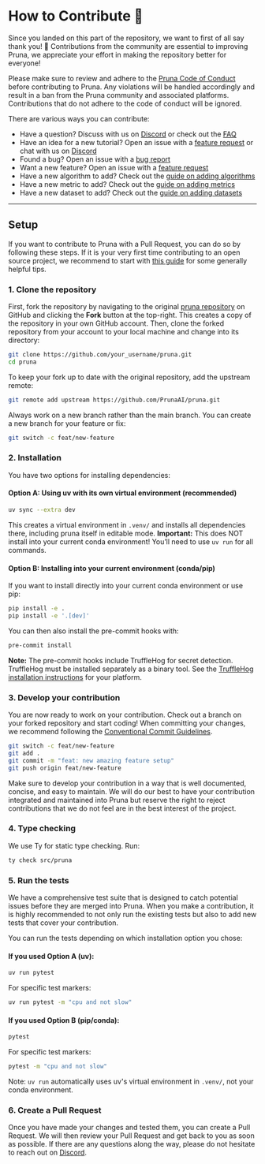 # How to Contribute 💜

Since you landed on this part of the repository, we want to first of all say thank you! 💜
Contributions from the community are essential to improving Pruna, we appreciate your effort in making the repository better for everyone!

Please make sure to review and adhere to the [Pruna Code of Conduct](https://github.com/PrunaAI/pruna/blob/main/CODE_OF_CONDUCT.md) before contributing to Pruna.
Any violations will be handled accordingly and result in a ban from the Pruna community and associated platforms.
Contributions that do not adhere to the code of conduct will be ignored.

There are various ways you can contribute:

- Have a question? Discuss with us on [Discord](https://discord.gg/JFQmtFKCjd) or check out the [FAQ](https://docs.pruna.ai/en/stable/docs_pruna/faq.html)
- Have an idea for a new tutorial? Open an issue with a [feature request](https://docs.pruna.ai/en/stable/docs_pruna/contributions/opening_an_issue.html#feature-request) or chat with us on [Discord](https://discord.gg/JFQmtFKCjd)
- Found a bug? Open an issue with a [bug report](https://docs.pruna.ai/en/stable/docs_pruna/contributions/opening_an_issue.html#bug-report)
- Want a new feature? Open an issue with a [feature request](https://docs.pruna.ai/en/stable/docs_pruna/contributions/opening_an_issue.html#feature-request)
- Have a new algorithm to add? Check out the [guide on adding algorithms](https://docs.pruna.ai/en/stable/docs_pruna/contributions/adding_algorithm.html)
- Have a new metric to add? Check out the [guide on adding metrics](https://docs.pruna.ai/en/stable/docs_pruna/contributions/adding_metric.html)
- Have a new dataset to add? Check out the [guide on adding datasets](https://docs.pruna.ai/en/stable/docs_pruna/contributions/adding_dataset.html)

---

## Setup

If you want to contribute to Pruna with a Pull Request, you can do so by following these steps.
If it is your very first time contributing to an open source project, we recommend to start with [this guide](https://opensource.guide/how-to-contribute/) for some generally helpful tips.

### 1. Clone the repository

First, fork the repository by navigating to the original [pruna repository](https://github.com/PrunaAI/pruna) on GitHub and clicking the **Fork** button at the top-right. This creates a copy of the repository in your own GitHub account. Then, clone the forked repository from your account to your local machine and change into its directory:

```bash
git clone https://github.com/your_username/pruna.git
cd pruna
```

To keep your fork up to date with the original repository, add the upstream remote:

```bash
git remote add upstream https://github.com/PrunaAI/pruna.git
```

Always work on a new branch rather than the main branch. You can create a new branch for your feature or fix:

```bash
git switch -c feat/new-feature
```

### 2. Installation

You have two options for installing dependencies:

#### Option A: Using uv with its own virtual environment (recommended)

```bash
uv sync --extra dev
```
This creates a virtual environment in `.venv/` and installs all dependencies there, including pruna itself in editable mode. **Important:** This does NOT install into your current conda environment! You’ll need to use `uv run` for all commands.

#### Option B: Installing into your current environment (conda/pip)

If you want to install directly into your current conda environment or use pip:

```bash
pip install -e .
pip install -e '.[dev]'
```

You can then also install the pre-commit hooks with:

```bash
pre-commit install
```

**Note:** The pre-commit hooks include TruffleHog for secret detection. TruffleHog must be installed separately as a binary tool. See the [TruffleHog installation instructions](https://github.com/trufflesecurity/trufflehog) for your platform.

### 3. Develop your contribution

You are now ready to work on your contribution. Check out a branch on your forked repository and start coding! When committing your changes, we recommend following the [Conventional Commit Guidelines](https://www.conventionalcommits.org/en/v1.0.0/).

```bash
git switch -c feat/new-feature
git add .
git commit -m "feat: new amazing feature setup"
git push origin feat/new-feature
```

Make sure to develop your contribution in a way that is well documented, concise, and easy to maintain. We will do our best to have your contribution integrated and maintained into Pruna but reserve the right to reject contributions that we do not feel are in the best interest of the project.

### 4. Type checking

We use Ty for static type checking. Run:

```bash
ty check src/pruna
```

### 5. Run the tests

We have a comprehensive test suite that is designed to catch potential issues before they are merged into Pruna. When you make a contribution, it is highly recommended to not only run the existing tests but also to add new tests that cover your contribution.

You can run the tests depending on which installation option you chose:

#### If you used Option A (uv):

```bash
uv run pytest
```

For specific test markers:

```bash
uv run pytest -m "cpu and not slow"
```

#### If you used Option B (pip/conda):

```bash
pytest
```

For specific test markers:

```bash
pytest -m "cpu and not slow"
```

Note: `uv run` automatically uses uv's virtual environment in `.venv/`, not your conda environment.

### 6. Create a Pull Request

Once you have made your changes and tested them, you can create a Pull Request. We will then review your Pull Request and get back to you as soon as possible. If there are any questions along the way, please do not hesitate to reach out on [Discord](https://discord.gg/JFQmtFKCjd).
